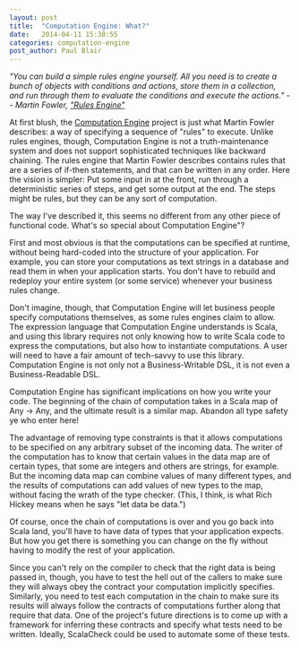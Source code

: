 ```yaml
---
layout: post
title:  "Computation Engine: What?"
date:   2014-04-11 15:38:55
categories: computation-engine 
post_author: Paul Blair
---
```


*"You can build a simple rules engine yourself. All you need is to create a bunch of objects with conditions and actions, store them in a collection, and run through them to evaluate the conditions and execute the actions." -- Martin Fowler, ["Rules Engine"][rules-engine]*

At first blush, the [Computation Engine][computation-engine] project is just what Martin Fowler describes: a way of specifying a sequence of "rules" to execute. Unlike rules engines, though, Computation Engine is not a truth-maintenance system and does not support sophisticated techniques like backward chaining. The rules engine that Martin Fowler describes contains rules that are a series of if-then statements, and that can be written in any order. Here the vision is simpler: Put some input in at the front, run through a deterministic series of steps, and get some output at the end. The steps might be rules, but they can be any sort of computation.

The way I've described it, this seems no different from any other piece of functional code. What's so special about Computation Engine"?

First and most obvious is that the computations can be specified at runtime, without being
hard-coded into the structure of your application. For example, you can store your
computations as text strings in a database and read them in when your application starts.
You don't have to rebuild and redeploy your entire system (or some service) whenever your business rules change.

Don't imagine, though, that Computation Engine will let business people specify computations themselves, as some rules engines claim to allow. The expression language that Computation Engine understands is Scala, and using this library requires not only knowing how to write Scala code to express the computations, but also how to instantiate computations. A user will need to have a fair amount of tech-savvy to use this library. Computation Engine is not only not a Business-Writable DSL, it is not even a Business-Readable DSL.

Computation Engine has significant implications on how you write your code. The beginning of the chain of computation takes in a Scala map of Any -> Any, and the ultimate result is a similar map. Abandon all type safety ye who enter here!

The advantage of removing type constraints is that it allows computations to be specified on any arbitrary subset of the incoming data. The writer of the computation has to know that certain values in the data map are of certain types, that some are integers and others are strings, for example. But the incoming data map can combine values of many different types, and the results of computations can add values of new types to the map, without facing the wrath of the type checker. (This, I think, is what Rich Hickey means when he says "let data be data.")

Of course, once the chain of computations is over and you go back into Scala land, you'll have to have data of types that your application expects. But how you get there is something you can change on the fly without having to modify the rest of your application.

Since you can't rely on the compiler to check that the right data is being passed in, though, you have to test the hell out of the callers to make sure they will always obey the contract your computation implicitly specifies. Similarly, you need to test each computation in the chain to make sure its results will always follow the contracts of computations further along that require that data. One of the project's future directions is to come up with a framework for inferring these contracts and specify what tests need to be written. Ideally, ScalaCheck could be used to automate some of these tests.


[rules-engine]:    http://martinfowler.com/bliki/RulesEngine.html
[computation-engine]:    http://github.com/cyrusinnovation/computation-engine
